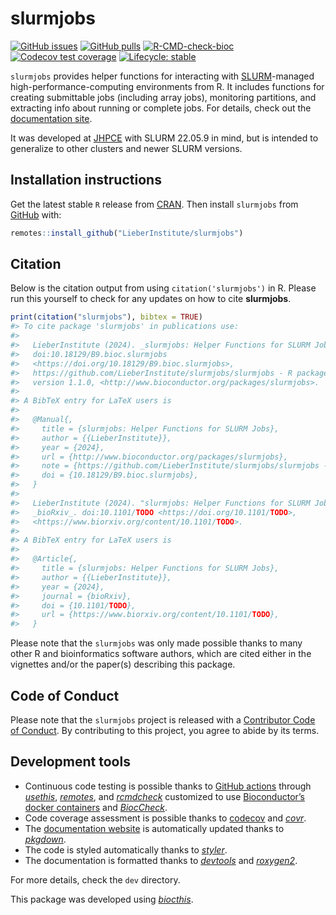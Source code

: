 
<!-- README.md is generated from README.Rmd. Please edit that file -->

# slurmjobs

<!-- badges: start -->

[![GitHub
issues](https://img.shields.io/github/issues/LieberInstitute/slurmjobs)](https://github.com/LieberInstitute/slurmjobs/issues)
[![GitHub
pulls](https://img.shields.io/github/issues-pr/LieberInstitute/slurmjobs)](https://github.com/LieberInstitute/slurmjobs/pulls)
[![R-CMD-check-bioc](https://github.com/LieberInstitute/slurmjobs/workflows/R-CMD-check-bioc/badge.svg)](https://github.com/LieberInstitute/slurmjobs/actions/workflows/check-bioc.yml)
[![Codecov test
coverage](https://codecov.io/gh/LieberInstitute/slurmjobs/branch/devel/graph/badge.svg)](https://app.codecov.io/gh/LieberInstitute/slurmjobs?branch=devel)
[![Lifecycle:
stable](https://img.shields.io/badge/lifecycle-stable-brightgreen.svg)](https://lifecycle.r-lib.org/articles/stages.html#stable)
<!-- badges: end -->

`slurmjobs` provides helper functions for interacting with
[SLURM](https://slurm.schedmd.com/)-managed high-performance-computing
environments from R. It includes functions for creating submittable jobs
(including array jobs), monitoring partitions, and extracting info about
running or complete jobs. For details, check out the [documentation
site](http://research.libd.org/slurmjobs/).

It was developed at [JHPCE](https://jhpce.jhu.edu/) with SLURM 22.05.9
in mind, but is intended to generalize to other clusters and newer SLURM
versions.

## Installation instructions

Get the latest stable `R` release from
[CRAN](http://cran.r-project.org/). Then install `slurmjobs` from
[GitHub](https://github.com/LieberInstitute/slurmjobs) with:

``` r
remotes::install_github("LieberInstitute/slurmjobs")
```

## Citation

Below is the citation output from using `citation('slurmjobs')` in R.
Please run this yourself to check for any updates on how to cite
**slurmjobs**.

``` r
print(citation("slurmjobs"), bibtex = TRUE)
#> To cite package 'slurmjobs' in publications use:
#> 
#>   LieberInstitute (2024). _slurmjobs: Helper Functions for SLURM Jobs_.
#>   doi:10.18129/B9.bioc.slurmjobs
#>   <https://doi.org/10.18129/B9.bioc.slurmjobs>,
#>   https://github.com/LieberInstitute/slurmjobs/slurmjobs - R package
#>   version 1.1.0, <http://www.bioconductor.org/packages/slurmjobs>.
#> 
#> A BibTeX entry for LaTeX users is
#> 
#>   @Manual{,
#>     title = {slurmjobs: Helper Functions for SLURM Jobs},
#>     author = {{LieberInstitute}},
#>     year = {2024},
#>     url = {http://www.bioconductor.org/packages/slurmjobs},
#>     note = {https://github.com/LieberInstitute/slurmjobs/slurmjobs - R package version 1.1.0},
#>     doi = {10.18129/B9.bioc.slurmjobs},
#>   }
#> 
#>   LieberInstitute (2024). "slurmjobs: Helper Functions for SLURM Jobs."
#>   _bioRxiv_. doi:10.1101/TODO <https://doi.org/10.1101/TODO>,
#>   <https://www.biorxiv.org/content/10.1101/TODO>.
#> 
#> A BibTeX entry for LaTeX users is
#> 
#>   @Article{,
#>     title = {slurmjobs: Helper Functions for SLURM Jobs},
#>     author = {{LieberInstitute}},
#>     year = {2024},
#>     journal = {bioRxiv},
#>     doi = {10.1101/TODO},
#>     url = {https://www.biorxiv.org/content/10.1101/TODO},
#>   }
```

Please note that the `slurmjobs` was only made possible thanks to many
other R and bioinformatics software authors, which are cited either in
the vignettes and/or the paper(s) describing this package.

## Code of Conduct

Please note that the `slurmjobs` project is released with a [Contributor
Code of Conduct](http://bioconductor.org/about/code-of-conduct/). By
contributing to this project, you agree to abide by its terms.

## Development tools

- Continuous code testing is possible thanks to [GitHub
  actions](https://www.tidyverse.org/blog/2020/04/usethis-1-6-0/)
  through *[usethis](https://CRAN.R-project.org/package=usethis)*,
  *[remotes](https://CRAN.R-project.org/package=remotes)*, and
  *[rcmdcheck](https://CRAN.R-project.org/package=rcmdcheck)* customized
  to use [Bioconductor’s docker
  containers](https://www.bioconductor.org/help/docker/) and
  *[BiocCheck](https://bioconductor.org/packages/3.17/BiocCheck)*.
- Code coverage assessment is possible thanks to
  [codecov](https://codecov.io/gh) and
  *[covr](https://CRAN.R-project.org/package=covr)*.
- The [documentation
  website](http://LieberInstitute.github.io/slurmjobs) is automatically
  updated thanks to
  *[pkgdown](https://CRAN.R-project.org/package=pkgdown)*.
- The code is styled automatically thanks to
  *[styler](https://CRAN.R-project.org/package=styler)*.
- The documentation is formatted thanks to
  *[devtools](https://CRAN.R-project.org/package=devtools)* and
  *[roxygen2](https://CRAN.R-project.org/package=roxygen2)*.

For more details, check the `dev` directory.

This package was developed using
*[biocthis](https://bioconductor.org/packages/3.17/biocthis)*.
